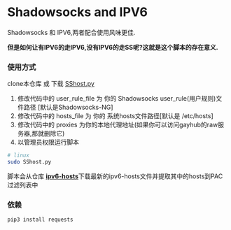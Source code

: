# Shadowsocks and IPV6

Shadowsocks 和 IPV6,两者配合使用风味更佳.

**但是如何让有IPV6的走IPV6,没有IPV6的走SS呢?这就是这个脚本的存在意义.**

### 使用方式

clone本仓库 或 下载 [SShost.py](SShost.py)

1. 修改代码中的 user_rule_file 为 你的 Shadowsocks user_rule(用户规则)文件路径 [默认是Shadowsocks-NG]
2. 修改代码中的 hosts_file 为 你的 系统hosts文件路径[默认是 /etc/hosts]
3. 修改代码中的 proxies 为你的本地代理地址(如果你可以访问gayhub的raw服务器,那就删除它)
4. 以管理员权限运行脚本

```bash
# linux
sudo SShost.py 
```

脚本会从仓库 [**ipv6-hosts**](https://github.com/lennylxx/ipv6-hosts)下载最新的ipv6-hosts文件并提取其中的hosts到PAC过滤列表中

### 依赖

```bash
pip3 install requests
```